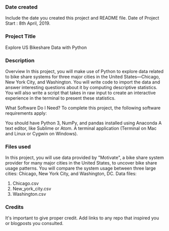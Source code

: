 ### Date created
Include the date you created this project and README file.
Date of Project Start : 8th April, 2019.

### Project Title
Explore US Bikeshare Data with Python


### Description
Overview
In this project, you will make use of Python to explore data related to bike share systems for three major cities in the United States—Chicago, New York City, and Washington. You will write code to import the data and answer interesting questions about it by computing descriptive statistics. You will also write a script that takes in raw input to create an interactive experience in the terminal to present these statistics.

What Software Do I Need?
To complete this project, the following software requirements apply:

You should have Python 3, NumPy, and pandas installed using Anaconda
A text editor, like Sublime or Atom.
A terminal application (Terminal on Mac and Linux or Cygwin on Windows).

### Files used
In this project, you will use data provided by "Motivate", a bike share system provider for many major cities in the United States, to uncover bike share usage patterns. You will compare the system usage between three large cities: Chicago, New York City, and Washington, DC.
Data files:
1. Chicago.csv
2. New_york_city.csv
3. Washington.csv

### Credits
It's important to give proper credit. Add links to any repo that inspired you or blogposts you consulted.
